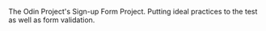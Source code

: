 The Odin Project's Sign-up Form Project. Putting ideal practices to the test as well as form validation.